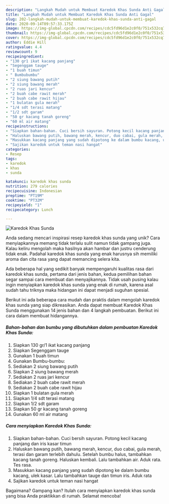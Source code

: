 ```yaml
---
description: "Langkah Mudah untuk Membuat Karedok Khas Sunda Anti Gagal"
title: "Langkah Mudah untuk Membuat Karedok Khas Sunda Anti Gagal"
slug: 202-langkah-mudah-untuk-membuat-karedok-khas-sunda-anti-gagal
date: 2020-09-14T09:57:33.175Z
image: https://img-global.cpcdn.com/recipes/cdc5fd96d1e2c0f0/751x532cq70/karedok-khas-sunda-foto-resep-utama.jpg
thumbnail: https://img-global.cpcdn.com/recipes/cdc5fd96d1e2c0f0/751x532cq70/karedok-khas-sunda-foto-resep-utama.jpg
cover: https://img-global.cpcdn.com/recipes/cdc5fd96d1e2c0f0/751x532cq70/karedok-khas-sunda-foto-resep-utama.jpg
author: Eddie Hill
ratingvalue: 4.4
reviewcount: 9
recipeingredient:
- "130 gr1 ikat kacang panjang"
- "Segenggam tauge"
- "1 buah timun"
- " Bumbubumbu"
- "2 siung bawang putih"
- "2 siung bawang merah"
- "2 ruas jari kencur"
- "2 buah cabe rawit merah"
- "2 buah cabe rawit hijau"
- "1 bulatan gula merah"
- "1/4 sdt terasi matang"
- "1/2 sdt garam"
- "50 gr kacang tanah goreng"
- "60 ml air matang"
recipeinstructions:
- "Siapkan bahan-bahan. Cuci bersih sayuran. Potong kecil kacang panjang dan iris kasar timun"
- "Haluskan bawang putih, bawang merah, kencur, duo cabai, gula merah, terasi dan garam terlebih dahulu. Setelah bumbu halus, tambahkan kacang tanah goreng. Haluskan kembali. Lalu tambahkan air. Aduk rata. Tes rasa."
- "Masukkan kacang panjang yang sudah dipotong ke dalam bumbu kacang, ulek kasar. Lalu tambahkan tauge dan timun iris. Aduk rata"
- "Sajikan karedok untuk teman nasi hangat"
categories:
- Resep
tags:
- karedok
- khas
- sunda

katakunci: karedok khas sunda 
nutrition: 279 calories
recipecuisine: Indonesian
preptime: "PT19M"
cooktime: "PT32M"
recipeyield: "1"
recipecategory: Lunch

---
```



![Karedok Khas Sunda](https://img-global.cpcdn.com/recipes/cdc5fd96d1e2c0f0/751x532cq70/karedok-khas-sunda-foto-resep-utama.jpg)

Anda sedang mencari inspirasi resep karedok khas sunda yang unik? Cara menyiapkannya memang tidak terlalu sulit namun tidak gampang juga. Kalau keliru mengolah maka hasilnya akan hambar dan justru cenderung tidak enak. Padahal karedok khas sunda yang enak harusnya sih memiliki aroma dan cita rasa yang dapat memancing selera kita.



Ada beberapa hal yang sedikit banyak mempengaruhi kualitas rasa dari karedok khas sunda, pertama dari jenis bahan, kedua pemilihan bahan segar sampai cara membuat dan menyajikannya. Tidak usah pusing kalau ingin menyiapkan karedok khas sunda yang enak di rumah, karena asal sudah tahu triknya maka hidangan ini dapat menjadi suguhan spesial.


Berikut ini ada beberapa cara mudah dan praktis dalam mengolah karedok khas sunda yang siap dikreasikan. Anda dapat membuat Karedok Khas Sunda menggunakan 14 jenis bahan dan 4 langkah pembuatan. Berikut ini cara dalam membuat hidangannya.

<!--inarticleads1-->

##### Bahan-bahan dan bumbu yang dibutuhkan dalam pembuatan Karedok Khas Sunda:

1. Siapkan 130 gr/1 ikat kacang panjang
1. Siapkan Segenggam tauge
1. Gunakan 1 buah timun
1. Gunakan  Bumbu-bumbu:
1. Sediakan 2 siung bawang putih
1. Siapkan 2 siung bawang merah
1. Sediakan 2 ruas jari kencur
1. Sediakan 2 buah cabe rawit merah
1. Sediakan 2 buah cabe rawit hijau
1. Siapkan 1 bulatan gula merah
1. Siapkan 1/4 sdt terasi matang
1. Siapkan 1/2 sdt garam
1. Siapkan 50 gr kacang tanah goreng
1. Gunakan 60 ml air matang




<!--inarticleads2-->

##### Cara menyiapkan Karedok Khas Sunda:

1. Siapkan bahan-bahan. Cuci bersih sayuran. Potong kecil kacang panjang dan iris kasar timun
1. Haluskan bawang putih, bawang merah, kencur, duo cabai, gula merah, terasi dan garam terlebih dahulu. Setelah bumbu halus, tambahkan kacang tanah goreng. Haluskan kembali. Lalu tambahkan air. Aduk rata. Tes rasa.
1. Masukkan kacang panjang yang sudah dipotong ke dalam bumbu kacang, ulek kasar. Lalu tambahkan tauge dan timun iris. Aduk rata
1. Sajikan karedok untuk teman nasi hangat




Bagaimana? Gampang kan? Itulah cara menyiapkan karedok khas sunda yang bisa Anda praktikkan di rumah. Selamat mencoba!
